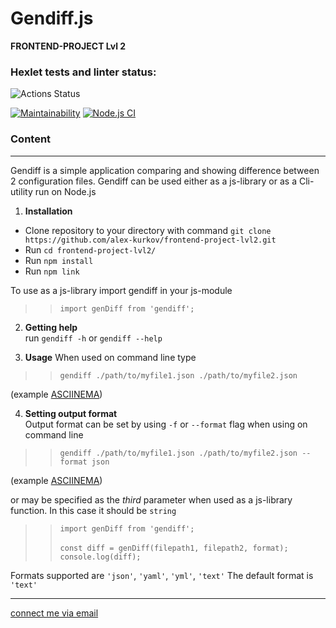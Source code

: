 # **Gendiff.js**
**FRONTEND-PROJECT Lvl 2**

### Hexlet tests and linter status:
![Actions Status](/workflows/hexlet-check/badge.svg)

[![Maintainability](https://api.codeclimate.com/v1/badges/85854609ef666849c490/maintainability)](https://codeclimate.com/github/alex-kurkov/frontend-project-lvl1/maintainability)
[![Node.js CI](https://github.com/alex-kurkov/frontend-project-lvl1/workflows/Node.js%20CI/badge.svg)](https://github.com/alex-kurkov/frontend-project-lvl1/actions)



### **Content**
---------------------

Gendiff is a simple application comparing and showing difference between 2 configuration files. 
Gendiff can be used either as a js-library or as a Cli-utility run on Node.js

1. **Installation**
- Clone repository to your directory with command `git clone https://github.com/alex-kurkov/frontend-project-lvl2.git`
- Run `cd frontend-project-lvl2/`
- Run `npm install`
- Run `npm link`

To use as a js-library import gendiff in your js-module
>> `import genDiff from 'gendiff';`

2. **Getting help** \
run `gendiff -h` or `gendiff --help`

3. **Usage**
When used on command line type
>> `gendiff ./path/to/myfile1.json ./path/to/myfile2.json`

(example [ASCIINEMA](https://asciinema.org/a/Ppb8qI7HEP8oHJkmmGSSdUgO1))

4. **Setting output format** \
Output format can be set by using `-f` or `--format` flag when using on command line
>> `gendiff ./path/to/myfile1.json ./path/to/myfile2.json --format json`

(example [ASCIINEMA](https://asciinema.org/a/mBU32SwyvMaYdptjJ12lrL99Q))

or may be specified as the *third* parameter when used as a js-library function. In this case it should be `string`
>> `import genDiff from 'gendiff';`\
>> \
>> `const diff = genDiff(filepath1, filepath2, format);`\
>> `console.log(diff);`

Formats supported are `'json'`, `'yaml'`, `'yml'`, `'text'`
The default format is `'text'`

 
--------
[connect me via email](mailto:alexkourkov@yandex.ru "Email")
